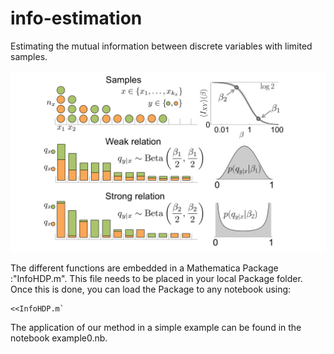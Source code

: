 # info-estimation
Estimating the mutual information between discrete variables with limited samples.


![](https://github.com/dghernandez/info-estimation/blob/master/scheme2.jpg)


The different functions are embedded in a Mathematica Package :"InfoHDP.m". This file needs to be placed in your local Package folder. Once this is done, you can load the Package to any notebook using:
```
<<InfoHDP.m`
```
The application of our method in a simple example can be found in the notebook example0.nb.
